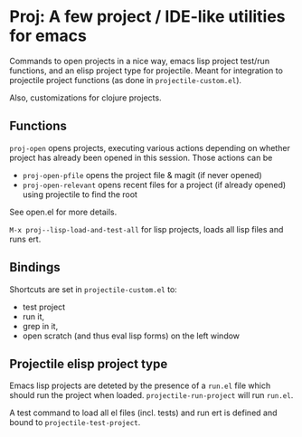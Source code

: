 # Proj: A few project / IDE-like utilities for emacs

Commands to open projects in a nice way, emacs lisp project test/run
functions, and an elisp project type for projectile. Meant for
integration to projectile project functions (as done in
``projectile-custom.el``).

Also, customizations for clojure projects.

## Functions
`proj-open` opens projects, executing various actions depending on whether
project has already been opened in this session. Those actions can be
- `proj-open-pfile` opens the project file & magit (if never opened)
- `proj-open-relevant` opens recent files for a project (if already opened)
using projectile to find the root

See open.el for more details.

``M-x proj--lisp-load-and-test-all`` for lisp projects, loads all lisp files and runs ert.

## Bindings
Shortcuts are set in ``projectile-custom.el`` to:
- test project
- run it, 
- grep in it, 
- open scratch (and thus eval lisp forms) on the left window

## Projectile elisp project type
Emacs lisp projects are deteted by the presence of a ``run.el`` file which should run the project when loaded. ``projectile-run-project`` will run ``run.el``.

A test command to load all el files (incl. tests) and run ert is defined and bound to ``projectile-test-project``.

